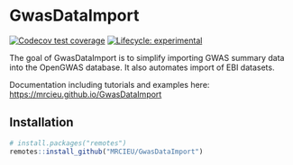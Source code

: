 # GwasDataImport

<!-- badges: start -->
[![Codecov test coverage](https://codecov.io/gh/MRCIEU/GwasDataImport/branch/master/graph/badge.svg)](https://codecov.io/gh/MRCIEU/GwasDataImport?branch=master)
[![Lifecycle: experimental](https://img.shields.io/badge/lifecycle-experimental-orange.svg)](https://www.tidyverse.org/lifecycle/#experimental)
<!-- badges: end -->

The goal of GwasDataImport is to simplify importing GWAS summary data into the OpenGWAS database. It also automates import of EBI datasets.

Documentation including tutorials and examples here: https://mrcieu.github.io/GwasDataImport

## Installation

``` r
# install.packages("remotes")
remotes::install_github("MRCIEU/GwasDataImport")
```
